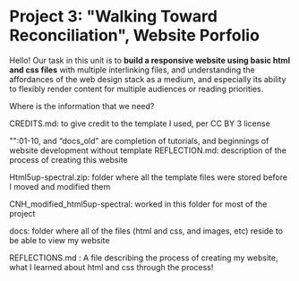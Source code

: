 # Project 3: "Walking Toward Reconciliation", Website Porfolio

Hello! Our task in this unit is to **build a responsive website using basic html and css files** with multiple interlinking files, and understanding the affordances of the web design stack as a medium, and especially its ability to flexibly render content for multiple audiences or reading priorities.

Where is the information that we need?

CREDITS.md: to give credit to the template I used, per CC BY 3 license

"":01-10, and “docs_old” are completion of tutorials, and beginnings of website development without template
REFLECTION.md: description of the process of creating this website

Html5up-spectral.zip: folder where all the template files were stored before I moved and modified them

CNH_modified_html5up-spectral: worked in this folder for most of the project

docs: folder where all of the files (html and css, and images, etc) reside to be able to view my website

REFLECTIONS.md : A file describing the process of creating my website, what I learned about html and css through the process!

